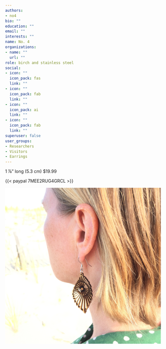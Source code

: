 ```yaml
---
authors:
- no4
bio: ""
education: ""
email: ""
interests: ""
name: No. 4
organizations:
- name: ""
  url: ""
role: birch and stainless steel
social:
- icon: ""
  icon_pack: fas
  link: ""
- icon: ""
  icon_pack: fab
  link: ""
- icon: ""
  icon_pack: ai
  link: ""
- icon: ""
  icon_pack: fab
  link: ""
superuser: false
user_groups:
- Researchers
- Visitors
- Earrings
---
```


1 7⁄8” long (5.3 cm)
$19.99  

{{< paypal 7MEE2RUG4GRCL >}}  

![](no_4_out.JPG)



